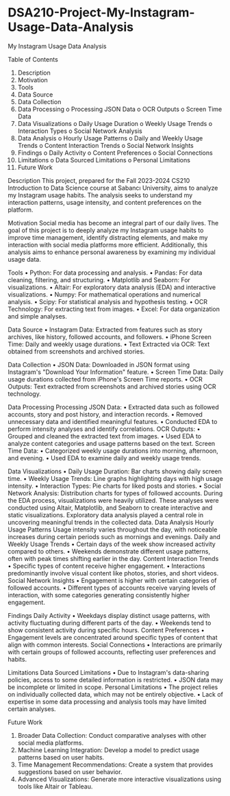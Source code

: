 # DSA210-Project-My-Instagram-Usage-Data-Analysis
 My Instagram Usage Data Analysis
 
Table of Contents
1.	Description
2.	Motivation
3.	Tools
4.	Data Source
5.	Data Collection
6.	Data Processing
o	Processing JSON Data
o	OCR Outputs
o	Screen Time Data
7.	Data Visualizations
o	Daily Usage Duration
o	Weekly Usage Trends
o	Interaction Types
o	Social Network Analysis
8.	Data Analysis
o	Hourly Usage Patterns
o	Daily and Weekly Usage Trends
o	Content Interaction Trends
o	Social Network Insights
9.	Findings
o	Daily Activity
o	Content Preferences
o	Social Connections
10.	Limitations
o	Data Sourced Limitations
o	Personal Limitations
11.	Future Work

Description
This project, prepared for the Fall 2023-2024 CS210 Introduction to Data Science course at Sabancı University, aims to analyze my Instagram usage habits. The analysis seeks to understand my interaction patterns, usage intensity, and content preferences on the platform.
 
Motivation
Social media has become an integral part of our daily lives. The goal of this project is to deeply analyze my Instagram usage habits to improve time management, identify distracting elements, and make my interaction with social media platforms more efficient. Additionally, this analysis aims to enhance personal awareness by examining my individual usage data.
 
Tools
•	Python: For data processing and analysis.
•	Pandas: For data cleaning, filtering, and structuring.
•	Matplotlib and Seaborn: For visualizations.
•	Altair: For exploratory data analysis (EDA) and interactive visualizations.
•	Numpy: For mathematical operations and numerical analysis.
•	Scipy: For statistical analysis and hypothesis testing.
•	OCR Technology: For extracting text from images.
•	Excel: For data organization and simple analyses.
 
Data Source
•	Instagram Data: Extracted from features such as story archives, like history, followed accounts, and followers.
•	iPhone Screen Time: Daily and weekly usage durations.
•	Text Extracted via OCR: Text obtained from screenshots and archived stories.
 
Data Collection
•	JSON Data: Downloaded in JSON format using Instagram's "Download Your Information" feature.
•	Screen Time Data: Daily usage durations collected from iPhone's Screen Time reports.
•	OCR Outputs: Text extracted from screenshots and archived stories using OCR technology.
 
Data Processing
Processing JSON Data:
•	Extracted data such as followed accounts, story and post history, and interaction records.
•	Removed unnecessary data and identified meaningful features.
•	Conducted EDA to perform intensity analyses and identify correlations.
OCR Outputs:
•	Grouped and cleaned the extracted text from images.
•	Used EDA to analyze content categories and usage patterns based on the text.
Screen Time Data:
•	Categorized weekly usage durations into morning, afternoon, and evening.
•	Used EDA to examine daily and weekly usage trends.
 
Data Visualizations
•	Daily Usage Duration: Bar charts showing daily screen time.
•	Weekly Usage Trends: Line graphs highlighting days with high usage intensity.
•	Interaction Types: Pie charts for liked posts and stories.
•	Social Network Analysis: Distribution charts for types of followed accounts.
During the EDA process, visualizations were heavily utilized. These analyses were conducted using Altair, Matplotlib, and Seaborn to create interactive and static visualizations. Exploratory data analysis played a central role in uncovering meaningful trends in the collected data.
Data Analysis
Hourly Usage Patterns
Usage intensity varies throughout the day, with noticeable increases during certain periods such as mornings and evenings.
Daily and Weekly Usage Trends
•	Certain days of the week show increased activity compared to others.
•	Weekends demonstrate different usage patterns, often with peak times shifting earlier in the day.
Content Interaction Trends
•	Specific types of content receive higher engagement.
•	Interactions predominantly involve visual content like photos, stories, and short videos.
Social Network Insights
•	Engagement is higher with certain categories of followed accounts.
•	Different types of accounts receive varying levels of interaction, with some categories generating consistently higher engagement.
 
Findings
Daily Activity
•	Weekdays display distinct usage patterns, with activity fluctuating during different parts of the day.
•	Weekends tend to show consistent activity during specific hours.
Content Preferences
•	Engagement levels are concentrated around specific types of content that align with common interests.
Social Connections
•	Interactions are primarily with certain groups of followed accounts, reflecting user preferences and habits.
 
Limitations
Data Sourced Limitations
•	Due to Instagram's data-sharing policies, access to some detailed information is restricted.
•	JSON data may be incomplete or limited in scope.
Personal Limitations
•	The project relies on individually collected data, which may not be entirely objective.
•	Lack of expertise in some data processing and analysis tools may have limited certain analyses.
 
Future Work
1.	Broader Data Collection: Conduct comparative analyses with other social media platforms.
2.	Machine Learning Integration: Develop a model to predict usage patterns based on user habits.
3.	Time Management Recommendations: Create a system that provides suggestions based on user behavior.
4.	Advanced Visualizations: Generate more interactive visualizations using tools like Altair or Tableau.

